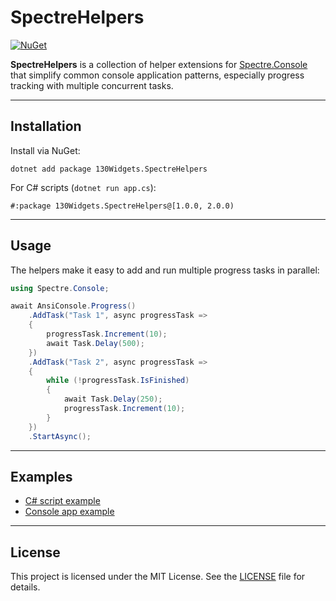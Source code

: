 # SpectreHelpers

[![NuGet](https://img.shields.io/nuget/v/130Widgets.SpectreHelpers.svg)](https://www.nuget.org/packages/130Widgets.SpectreHelpers/)

**SpectreHelpers** is a collection of helper extensions for [Spectre.Console](https://github.com/spectreconsole/spectre.console) that simplify common console application patterns, especially progress tracking with multiple concurrent tasks.

---

## Installation

Install via NuGet:

```
dotnet add package 130Widgets.SpectreHelpers
```

For C# scripts (`dotnet run app.cs`):

```
#:package 130Widgets.SpectreHelpers@[1.0.0, 2.0.0)
```

---

## Usage

The helpers make it easy to add and run multiple progress tasks in parallel:

```csharp
using Spectre.Console;

await AnsiConsole.Progress()
    .AddTask("Task 1", async progressTask =>
    {
        progressTask.Increment(10);
        await Task.Delay(500);
    })
    .AddTask("Task 2", async progressTask =>
    {
        while (!progressTask.IsFinished)
        {
            await Task.Delay(250);
            progressTask.Increment(10);
        }
    })
    .StartAsync();
```

---

## Examples

- [C# script example](https://github.com/bojordan/SpectreHelpers/tree/main/demos/SpectreHelpers.DotNetRun/ProgressDemo.cs)
- [Console app example](https://github.com/bojordan/SpectreHelpers/tree/main/demos/SpectreHelpers.ProgressDemo)

---

## License

This project is licensed under the MIT License. See the [LICENSE](LICENSE) file for details.
